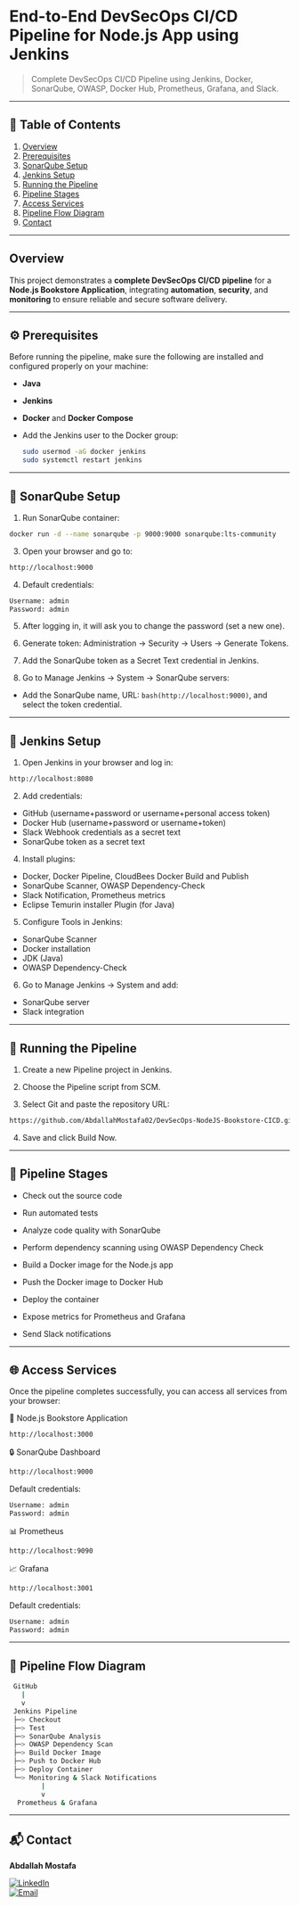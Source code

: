 # End-to-End DevSecOps CI/CD Pipeline for Node.js App using Jenkins

> Complete DevSecOps CI/CD Pipeline using Jenkins, Docker, SonarQube, OWASP, Docker Hub, Prometheus, Grafana, and Slack.
---

## 📑 Table of Contents

1. [Overview](#overview)  
2. [Prerequisites](#prerequisites)
3. [SonarQube Setup](#sonarqube-setup)  
4. [Jenkins Setup](#jenkins-setup)    
5. [Running the Pipeline](#running-the-pipeline)  
6. [Pipeline Stages](#pipeline-stages)  
7. [Access Services](#access-services)  
8. [Pipeline Flow Diagram](#pipeline-flow-diagram)  
9. [Contact](#contact)

---

## Overview

This project demonstrates a **complete DevSecOps CI/CD pipeline** for a **Node.js Bookstore Application**, integrating **automation**, **security**, and **monitoring** to ensure reliable and secure software delivery.

---

## ⚙️ Prerequisites

Before running the pipeline, make sure the following are installed and configured properly on your machine:

- **Java**  
- **Jenkins**  
- **Docker** and **Docker Compose**  
- Add the Jenkins user to the Docker group:
 
  ```bash
  sudo usermod -aG docker jenkins
  sudo systemctl restart jenkins

---

## 🧠 SonarQube Setup

1. Run SonarQube container:

  ```bash
  docker run -d --name sonarqube -p 9000:9000 sonarqube:lts-community
  ```
   
3. Open your browser and go to:

  ```bash
  http://localhost:9000
  ```
   
4. Default credentials:

  ```bash
  Username: admin
  Password: admin
  ```
   
5. After logging in, it will ask you to change the password (set a new one).
  
6. Generate token: Administration → Security → Users → Generate Tokens.
   
7. Add the SonarQube token as a Secret Text credential in Jenkins.
   
8. Go to Manage Jenkins → System → SonarQube servers:
- Add the SonarQube name, URL: ```bash(http://localhost:9000)```, and select the token credential.

---

## 🔧 Jenkins Setup

1. Open Jenkins in your browser and log in:

  ```bash
  http://localhost:8080
  ```

2. Add credentials:

- GitHub (username+password or username+personal access token)
- Docker Hub (username+password or username+token)
- Slack Webhook credentials as a secret text
- SonarQube token as a secret text

4. Install plugins:

- Docker, Docker Pipeline, CloudBees Docker Build and Publish
- SonarQube Scanner, OWASP Dependency-Check
- Slack Notification, Prometheus metrics
- Eclipse Temurin installer Plugin (for Java)

5. Configure Tools in Jenkins:

- SonarQube Scanner
- Docker installation
- JDK (Java)
- OWASP Dependency-Check

6. Go to Manage Jenkins → System and add:

- SonarQube server
- Slack integration

---

## 🚀 Running the Pipeline

1. Create a new Pipeline project in Jenkins.

2. Choose the Pipeline script from SCM.

3. Select Git and paste the repository URL:

  ```bash
  https://github.com/AbdallahMostafa02/DevSecOps-NodeJS-Bookstore-CICD.git
  ```

4. Save and click Build Now.

---

## 🧠 Pipeline Stages

- Check out the source code

- Run automated tests

- Analyze code quality with SonarQube

- Perform dependency scanning using OWASP Dependency Check

- Build a Docker image for the Node.js app

- Push the Docker image to Docker Hub

- Deploy the container

- Expose metrics for Prometheus and Grafana

- Send Slack notifications

---

## 🌐 Access Services

Once the pipeline completes successfully, you can access all services from your browser:

🧩 Node.js Bookstore Application

  ```bash
  http://localhost:3000
  ```

🔒 SonarQube Dashboard

  ```bash
  http://localhost:9000
  ```

Default credentials:

  ```bash
  Username: admin
  Password: admin
  ```

📊 Prometheus

  ```bash
  http://localhost:9090
  ```

📈 Grafana

  ```bash
  http://localhost:3001
  ```

Default credentials:

  ```bash
  Username: admin
  Password: admin
  ```

---

## 🔄 Pipeline Flow Diagram

  ```bash
   GitHub
     |
     v
   Jenkins Pipeline
   ├─> Checkout
   ├─> Test
   ├─> SonarQube Analysis
   ├─> OWASP Dependency Scan
   ├─> Build Docker Image
   ├─> Push to Docker Hub
   ├─> Deploy Container
   └─> Monitoring & Slack Notifications
          | 
          v
    Prometheus & Grafana
  ```

---

## 📬 Contact

**Abdallah Mostafa**

[![LinkedIn](https://img.shields.io/badge/LinkedIn-Profile-blue?logo=linkedin&logoColor=white)](https://www.linkedin.com/in/abdallah-mostafa-04b2421a6/)  
[![Email](https://img.shields.io/badge/Email-abdallahmostafa6884@gmail.com-red?style=flat&logo=gmail&logoColor=white)](mailto:abdallahmostafa6884@gmail.com)
